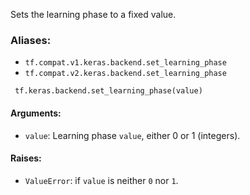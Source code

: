 Sets the learning phase to a fixed value.
### Aliases:
- `tf.compat.v1.keras.backend.set_learning_phase`
- `tf.compat.v2.keras.backend.set_learning_phase`

```
 tf.keras.backend.set_learning_phase(value)
```
#### Arguments:
- `value`: Learning phase `value`, either 0 or 1 (integers).
#### Raises:
- `ValueError`: if `value` is neither `0` nor `1`.
